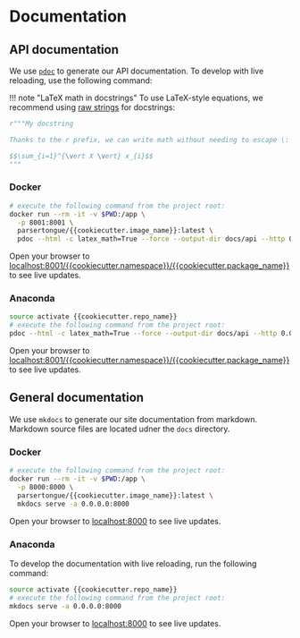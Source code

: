 # Documentation

## API documentation

We use [`pdoc`](https://github.com/pdoc3/pdoc) to generate our API documentation. To develop with live reloading, use the following command:

!!! note "LaTeX math in docstrings"
    To use LaTeX-style equations, we recommend using [raw strings](https://docs.python.org/3.8/reference/lexical_analysis.html) for docstrings:

```python
r"""My docstring

Thanks to the r prefix, we can write math without needing to escape \:

$$\sum_{i=1}^{\vert X \vert} x_{i}$$
"""
```

### Docker

```bash
# execute the following command from the project root:
docker run --rm -it -v $PWD:/app \
  -p 8001:8001 \
  parsertongue/{{cookiecutter.image_name}}:latest \
  pdoc --html -c latex_math=True --force --output-dir docs/api --http 0.0.0.0:8001 clu
```

Open your browser to [localhost:8001/{{cookiecutter.namespace}}/{{cookiecutter.package_name}}](localhost:8001/{{cookiecutter.namespace}}/{{cookiecutter.package_name}}) to see live updates.

### Anaconda

```bash
source activate {{cookiecutter.repo_name}}
# execute the following command from the project root:
pdoc --html -c latex_math=True --force --output-dir docs/api --http 0.0.0.0:8001 {{cookiecutter.namespace}}
```

Open your browser to [localhost:8001/{{cookiecutter.namespace}}/{{cookiecutter.package_name}}](localhost:8001/{{cookiecutter.namespace}}/{{cookiecutter.package_name}}) to see live updates.

## General documentation

We use `mkdocs` to generate our site documentation from markdown.  Markdown source files are located udner the `docs` directory.

### Docker

```bash
# execute the following command from the project root:
docker run --rm -it -v $PWD:/app \
  -p 8000:8000 \
  parsertongue/{{cookiecutter.image_name}}:latest \
  mkdocs serve -a 0.0.0.0:8000
```

Open your browser to [localhost:8000](localhost:8000) to see live updates.

### Anaconda

To develop the documentation with live reloading, run the following command:

```bash
source activate {{cookiecutter.repo_name}}
# execute the following command from the project root:
mkdocs serve -a 0.0.0.0:8000
```

Open your browser to [localhost:8000](localhost:8000) to see live updates.
